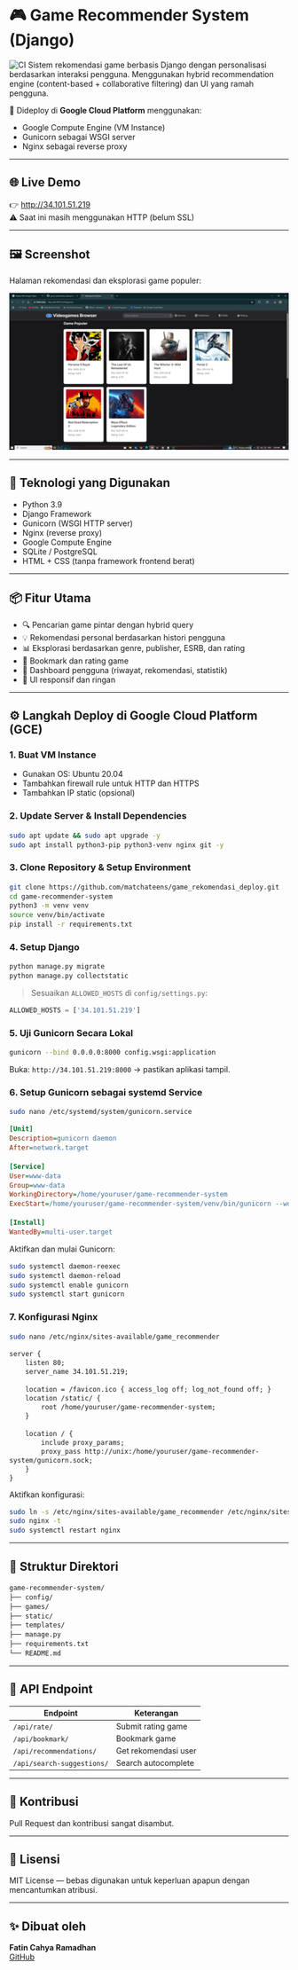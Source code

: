 # 🎮 Game Recommender System (Django)
![CI](https://github.com/matchateens/game_rekomendasi_deploy/actions/workflows/django.yml/badge.svg?branch=master)
Sistem rekomendasi game berbasis Django dengan personalisasi berdasarkan interaksi pengguna. Menggunakan hybrid recommendation engine (content-based + collaborative filtering) dan UI yang ramah pengguna.

🚀 Dideploy di **Google Cloud Platform** menggunakan:
- Google Compute Engine (VM Instance)
- Gunicorn sebagai WSGI server
- Nginx sebagai reverse proxy

---

## 🌐 Live Demo

👉 http://34.101.51.219  
⚠️ Saat ini masih menggunakan HTTP (belum SSL)

---

## 🖼️ Screenshot

Halaman rekomendasi dan eksplorasi game populer:

![Game Recommender Screenshot](https://raw.githubusercontent.com/matchateens/game_rekomendasi_deploy/main/assets/screenshot_home.png)

---

## 🔧 Teknologi yang Digunakan

- Python 3.9
- Django Framework
- Gunicorn (WSGI HTTP server)
- Nginx (reverse proxy)
- Google Compute Engine
- SQLite / PostgreSQL
- HTML + CSS (tanpa framework frontend berat)

---

## 📦 Fitur Utama

- 🔍 Pencarian game pintar dengan hybrid query
- 💡 Rekomendasi personal berdasarkan histori pengguna
- 📊 Eksplorasi berdasarkan genre, publisher, ESRB, dan rating
- 📌 Bookmark dan rating game
- 👤 Dashboard pengguna (riwayat, rekomendasi, statistik)
- 🎨 UI responsif dan ringan

---

## ⚙️ Langkah Deploy di Google Cloud Platform (GCE)

### 1. Buat VM Instance

- Gunakan OS: Ubuntu 20.04
- Tambahkan firewall rule untuk HTTP dan HTTPS
- Tambahkan IP static (opsional)

### 2. Update Server & Install Dependencies

```bash
sudo apt update && sudo apt upgrade -y
sudo apt install python3-pip python3-venv nginx git -y
```

### 3. Clone Repository & Setup Environment

```bash
git clone https://github.com/matchateens/game_rekomendasi_deploy.git
cd game-recommender-system
python3 -m venv venv
source venv/bin/activate
pip install -r requirements.txt
```

### 4. Setup Django

```bash
python manage.py migrate
python manage.py collectstatic
```

> Sesuaikan `ALLOWED_HOSTS` di `config/settings.py`:
```python
ALLOWED_HOSTS = ['34.101.51.219']
```

### 5. Uji Gunicorn Secara Lokal

```bash
gunicorn --bind 0.0.0.0:8000 config.wsgi:application
```

Buka: `http://34.101.51.219:8000` → pastikan aplikasi tampil.

### 6. Setup Gunicorn sebagai systemd Service

```bash
sudo nano /etc/systemd/system/gunicorn.service
```

```ini
[Unit]
Description=gunicorn daemon
After=network.target

[Service]
User=www-data
Group=www-data
WorkingDirectory=/home/youruser/game-recommender-system
ExecStart=/home/youruser/game-recommender-system/venv/bin/gunicorn --workers 3 --bind unix:/home/youruser/game-recommender-system/gunicorn.sock config.wsgi:application

[Install]
WantedBy=multi-user.target
```

Aktifkan dan mulai Gunicorn:

```bash
sudo systemctl daemon-reexec
sudo systemctl daemon-reload
sudo systemctl enable gunicorn
sudo systemctl start gunicorn
```

### 7. Konfigurasi Nginx

```bash
sudo nano /etc/nginx/sites-available/game_recommender
```

```nginx
server {
    listen 80;
    server_name 34.101.51.219;

    location = /favicon.ico { access_log off; log_not_found off; }
    location /static/ {
        root /home/youruser/game-recommender-system;
    }

    location / {
        include proxy_params;
        proxy_pass http://unix:/home/youruser/game-recommender-system/gunicorn.sock;
    }
}
```

Aktifkan konfigurasi:

```bash
sudo ln -s /etc/nginx/sites-available/game_recommender /etc/nginx/sites-enabled
sudo nginx -t
sudo systemctl restart nginx
```

---

## 📂 Struktur Direktori

```bash
game-recommender-system/
├── config/
├── games/
├── static/
├── templates/
├── manage.py
├── requirements.txt
└── README.md
```

---

## 🔌 API Endpoint

| Endpoint                    | Keterangan                      |
|----------------------------|----------------------------------|
| `/api/rate/`               | Submit rating game              |
| `/api/bookmark/`           | Bookmark game                   |
| `/api/recommendations/`    | Get rekomendasi user            |
| `/api/search-suggestions/` | Search autocomplete             |

---

## 🤝 Kontribusi

Pull Request dan kontribusi sangat disambut.

---

## 📄 Lisensi

MIT License — bebas digunakan untuk keperluan apapun dengan mencantumkan atribusi.

---

## ✨ Dibuat oleh

**Fatin Cahya Ramadhan**  
[GitHub](https://github.com/matchateens)
